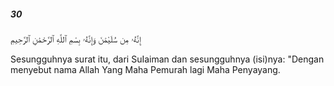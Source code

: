 ##### 30

<span class="ayah">إِنَّهُۥ مِن سُلَيْمَٰنَ وَإِنَّهُۥ بِسْمِ ٱللَّهِ ٱلرَّحْمَٰنِ ٱلرَّحِيمِ</span>

<span class="ayah_translation">Sesungguhnya surat itu, dari SuIaiman dan sesungguhnya (isi)nya: "Dengan menyebut nama Allah Yang Maha Pemurah lagi Maha Penyayang.</span>
